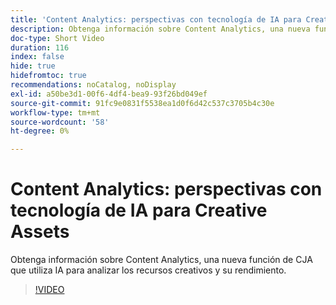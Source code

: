 ```yaml
---
title: 'Content Analytics: perspectivas con tecnología de IA para Creative Assets'
description: Obtenga información sobre Content Analytics, una nueva función de CJA que utiliza IA para analizar los recursos creativos y su rendimiento.
doc-type: Short Video
duration: 116
index: false
hide: true
hidefromtoc: true
recommendations: noCatalog, noDisplay
exl-id: a50be3d1-00f6-4df4-bea9-93f26bd049ef
source-git-commit: 91fc9e0831f5538ea1d0f6d42c537c3705b4c30e
workflow-type: tm+mt
source-wordcount: '58'
ht-degree: 0%

---
```


# Content Analytics: perspectivas con tecnología de IA para Creative Assets

Obtenga información sobre Content Analytics, una nueva función de CJA que utiliza IA para analizar los recursos creativos y su rendimiento.

<!-- 62_S103_3442450_115_content-analytics-aipowered-insights-for-creative-assets -->
>[!VIDEO](https://video.tv.adobe.com/v/3458352/?learn=on&enablevpops=true)
